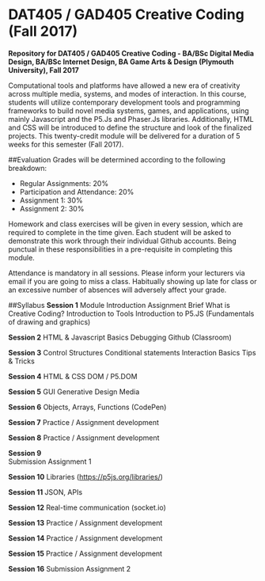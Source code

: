 DAT405 / GAD405 Creative Coding (Fall 2017)
===========================================

__Repository for DAT405 / GAD405 Creative Coding - BA/BSc Digital Media Design, BA/BSc Internet Design, BA Game Arts & Design (Plymouth University), Fall 2017__

Computational tools and platforms have allowed a new era of creativity across multiple media, systems, and modes of interaction. In this course, students will utilize contemporary development tools and programming frameworks to build novel media systems, games, and applications, using mainly Javascript and the P5.Js and Phaser.Js libraries. Additionally, HTML and CSS will be introduced to define the structure and look of the finalized projects. This twenty-credit module will be delivered for a duration of 5 weeks for this semester (Fall 2017).

##Evaluation
Grades will be determined according to the following breakdown:
* Regular Assignments: 20%
* Participation and Attendance: 20%
* Assignment 1: 30%
* Assignment 2: 30%

Homework and class exercises will be given in every session, which are required to complete in the time given. Each student will be asked to demonstrate this work through their individual Github accounts. Being punctual in these responsibilities in a pre-requisite in completing this module.

Attendance is mandatory in all sessions. Please inform your lecturers via email if you are going to miss a class. Habitually showing up late for class or an excessive number of absences will adversely affect your grade.

##Syllabus
**Session 1**
Module Introduction
Assignment Brief
What is Creative Coding?
Introduction to Tools
Introduction to P5.JS (Fundamentals of drawing and graphics)

**Session 2**
HTML & Javascript Basics
Debugging
Github (Classroom)

**Session 3**
Control Structures
Conditional statements
Interaction Basics
Tips & Tricks

**Session 4**
HTML & CSS
DOM / P5.DOM

**Session 5**
GUI
Generative Design
Media

**Session 6**
Objects, Arrays, Functions (CodePen)

**Session 7**
Practice / Assignment development

**Session 8**
Practice / Assignment development

**Session 9**  
Submission Assignment 1		

**Session 10**
Libraries (https://p5js.org/libraries/)		

**Session 11**
JSON, APIs		

**Session 12**
Real-time communication (socket.io)		

**Session 13**
Practice / Assignment development		

**Session 14**
Practice / Assignment development

**Session 15**
Practice / Assignment development

**Session 16**
Submission Assignment 2
